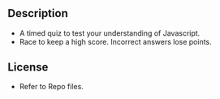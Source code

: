 # <JavaStop>

## Description

- A timed quiz to test your understanding of Javascript.
- Race to keep a high score. Incorrect answers lose points.

## License

- Refer to Repo files.